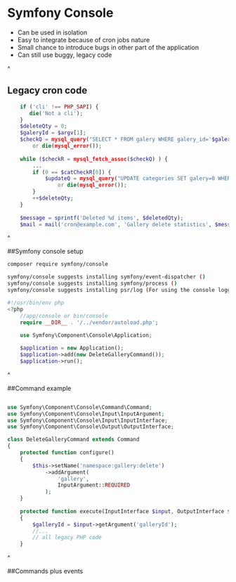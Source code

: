 # Symfony Console
- Can be used in isolation
- Easy to integrate because of cron jobs nature
- Small chance to introduce bugs in other part of the application
- Can still use buggy, legacy code

^

## Legacy cron code

```php
    if ('cli' !== PHP_SAPI) {
       die('Not a cli');
    }
    $deleteQty = 0;
    $galeryId = $argv[1];
    $checkQ = mysql_query("SELECT * FROM galery WHERE galery_id='$galeryId' LIMIT 1") 
        or die(mysql_error());
    
    while ($checkR = mysql_fetch_assoc($checkQ) ) {
        ...
        if (0 == $catCheckR[0]) {
            $updateQ = mysql_query("UPDATE categories SET galery=0 WHERE id='$catId' ")
                or die(mysql_error());
        }
        ++$deleteQty;
    }
    
    $message = sprintf('Deleted %d items', $deletedQty);
    $mail = mail('cron@example.com', 'Gallery delete statistics', $message);
```

^

##Symfony console setup

```bash
composer require symfony/console
```

```bash
symfony/console suggests installing symfony/event-dispatcher ()
symfony/console suggests installing symfony/process ()
symfony/console suggests installing psr/log (For using the console logger)
```

```php
#!/usr/bin/env php
<?php
    //app/console or bin/console
    require __DIR__ . '/../vendor/autoload.php';
    
    use Symfony\Component\Console\Application;

    $application = new Application();
    $application->add(new DeleteGalleryCommand());
    $application->run();
```

^

##Command example

```php

use Symfony\Component\Console\Command\Command;
use Symfony\Component\Console\Input\InputArgument;
use Symfony\Component\Console\Input\InputInterface;
use Symfony\Component\Console\Output\OutputInterface;

class DeleteGalleryCommand extends Command
{
    protected function configure()
    {
        $this->setName('namespace:gallery:delete')
            ->addArgument(
                'gallery',
                InputArgument::REQUIRED
            );
    }
    
    protected function execute(InputInterface $input, OutputInterface $outputInterface)
    {
        $galleryId = $input->getArgument('galleryId');
        //...
        // all legacy PHP code
    }
```

^

##Commands plus events
